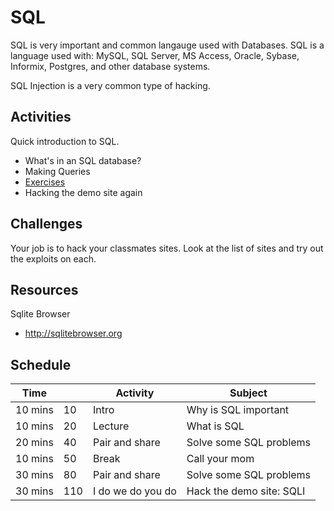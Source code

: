# SQL  

SQL is very important and common langauge used with Databases.
SQL is a language used with: MySQL, SQL Server, MS Access, Oracle,
Sybase, Informix, Postgres, and other database systems.

SQL Injection is a very common type of hacking.

## Activities

Quick introduction to SQL.

- What's in an SQL database?
- Making Queries
- [Exercises](https://www.w3schools.com/sql/default.asp)
- Hacking the demo site again

## Challenges

Your job is to hack your classmates sites. Look at the list of 
sites and try out the exploits on each. 

## Resources

Sqlite Browser
- http://sqlitebrowser.org

## Schedule 

|Time     |    | Activity          | Subject                   |
|---------|----|-------------------|---------------------------|
| 10 mins | 10 | Intro             | Why is SQL important      |
| 10 mins | 20 | Lecture           | What is SQL               |
| 20 mins | 40 | Pair and share    | Solve some SQL problems   |
| 10 mins | 50 | Break             | Call your mom             |
| 30 mins | 80 | Pair and share    | Solve some SQL problems   |
| 30 mins |110 | I do we do you do | Hack the demo site: SQLI  |